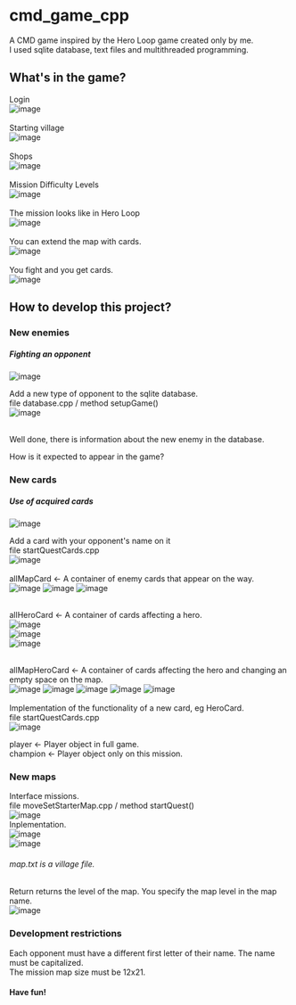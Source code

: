 # cmd_game_cpp
A CMD game inspired by the Hero Loop game created only by me.<br/>
I used sqlite database, text files and multithreaded programming. 

## What's in the game?
Login<br/>
![image](https://user-images.githubusercontent.com/51320419/119914999-d28b2780-bf61-11eb-93d8-30b6d2f882bf.png)<br/><br/>
Starting village<br/>
![image](https://user-images.githubusercontent.com/51320419/119915066-f5b5d700-bf61-11eb-9eba-8086bc1b065a.png)<br/><br/>
Shops<br/>
![image](https://user-images.githubusercontent.com/51320419/119915404-ba67d800-bf62-11eb-99b4-80c53b355b71.png)<br/><br/>
Mission Difficulty Levels<br/>
![image](https://user-images.githubusercontent.com/51320419/119915425-c9e72100-bf62-11eb-9f6e-24b9b6b1aa47.png)<br/><br/>
The mission looks like in Hero Loop<br/>
![image](https://user-images.githubusercontent.com/51320419/119915161-33b2fb00-bf62-11eb-859d-00fee840eca4.png)<br/><br/>
You can extend the map with cards.<br/>
![image](https://user-images.githubusercontent.com/51320419/119915374-a9b76200-bf62-11eb-8fbb-0c004d25fe36.png)<br/><br/>
You fight and you get cards.<br/>
![image](https://user-images.githubusercontent.com/51320419/119915312-855b8580-bf62-11eb-836d-d24738c2ba56.png)

## How to develop this project?
### New enemies
##### Fighting an opponent
![image](https://user-images.githubusercontent.com/51320419/119913561-7d014b80-bf5e-11eb-8702-472723f8d0bb.png)<br/>

Add a new type of opponent to the sqlite database.<br/>
file database.cpp / method setupGame() <br/>
![image](https://user-images.githubusercontent.com/51320419/119912591-10854d00-bf5c-11eb-8966-f04f327e3ae9.png)<br/><br/>

Well done, there is information about the new enemy in the database.<br/>

How is it expected to appear in the game?<br/>

### New cards
##### Use of acquired cards
![image](https://user-images.githubusercontent.com/51320419/119913765-03b62880-bf5f-11eb-8c96-25202e5cfa10.png)<br/>

Add a card with your opponent's name on it<br/>
file startQuestCards.cpp<br/>
![image](https://user-images.githubusercontent.com/51320419/119912927-c0f35100-bf5c-11eb-8b2e-1f8ca86204cd.png)<br/><br/>
allMapCard <- A container of enemy cards that appear on the way.<br/>
![image](https://user-images.githubusercontent.com/51320419/119913911-6b6c7380-bf5f-11eb-9a65-81ec23ac4535.png)
![image](https://user-images.githubusercontent.com/51320419/119913934-76bf9f00-bf5f-11eb-9aed-eccd31e02258.png)
![image](https://user-images.githubusercontent.com/51320419/119913981-8d65f600-bf5f-11eb-96bb-a9e447a7da62.png)<br/><br/>

allHeroCard <- A container of cards affecting a hero.<br/>
![image](https://user-images.githubusercontent.com/51320419/119913825-33fdc700-bf5f-11eb-908c-9b94afe3b254.png)<br/>
![image](https://user-images.githubusercontent.com/51320419/119913788-14ff3500-bf5f-11eb-8de6-59e54b4986f3.png)<br/>
![image](https://user-images.githubusercontent.com/51320419/119913859-4b3cb480-bf5f-11eb-9e59-b1a638ad36f1.png)<br/><br/>


allMapHeroCard <- A container of cards affecting the hero and changing an empty space on the map.<br/>
![image](https://user-images.githubusercontent.com/51320419/119915628-35c98980-bf63-11eb-9fc4-f746c5ff392d.png)
![image](https://user-images.githubusercontent.com/51320419/119914080-c1411b80-bf5f-11eb-8ff8-1a263908dc60.png)
![image](https://user-images.githubusercontent.com/51320419/119914102-cf8f3780-bf5f-11eb-8ba4-558ede86971c.png)
![image](https://user-images.githubusercontent.com/51320419/119914174-edf53300-bf5f-11eb-9aba-86a5b65960ba.png)
![image](https://user-images.githubusercontent.com/51320419/119915668-48dc5980-bf63-11eb-8998-0d04d3cf9cda.png)
<br/><br/>
Implementation of the functionality of a new card, eg HeroCard.<br/>
file startQuestCards.cpp<br/>
![image](https://user-images.githubusercontent.com/51320419/119913211-98b82200-bf5d-11eb-8ca7-02c7bd19d34f.png)<br/>



player <- Player object in full game.<br/>
champion <- Player object only on this mission.<br/>

### New maps
Interface missions.<br/>
file moveSetStarterMap.cpp / method startQuest() <br/>
![image](https://user-images.githubusercontent.com/51320419/119913422-2f84de80-bf5e-11eb-9e39-049c12d001ab.png)<br/>
Inplementation.<br/>
![image](https://user-images.githubusercontent.com/51320419/119913507-60fdaa00-bf5e-11eb-972b-81c95abc8bf3.png)<br/>
![image](https://user-images.githubusercontent.com/51320419/119914346-34e32880-bf60-11eb-9a5e-e06acad2bce4.png)<br/>
###### map.txt is a village file.<br/>
Return returns the level of the map. You specify the map level in the map name.<br/>
![image](https://user-images.githubusercontent.com/51320419/119914538-a4f1ae80-bf60-11eb-9665-c2d60c2590bb.png)
### Development restrictions
Each opponent must have a different first letter of their name. The name must be capitalized.<br/>
The mission map size must be 12x21.
#### Have fun!




